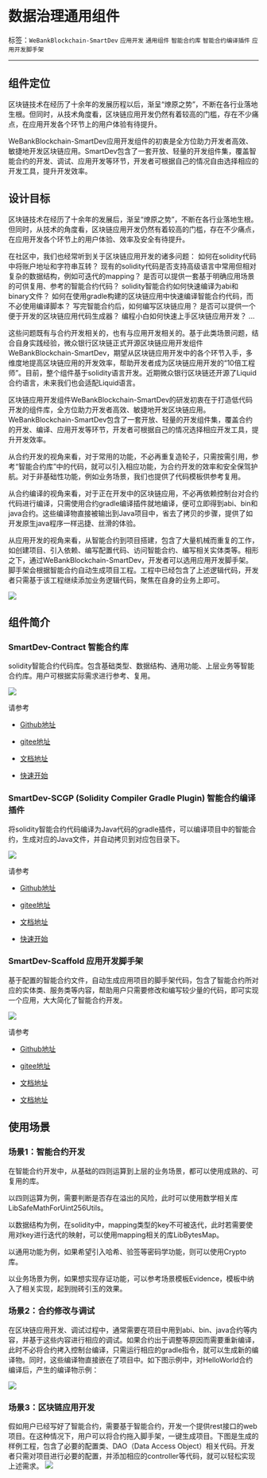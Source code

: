 # 数据治理通用组件

标签：``WeBankBlockchain-SmartDev`` ``应用开发`` ``通用组件`` ``智能合约库`` ``智能合约编译插件`` ``应用开发脚手架``

----

## 组件定位

区块链技术在经历了十余年的发展历程以后，渐呈“燎原之势”，不断在各行业落地生根。但同时，从技术角度看，区块链应用开发仍然有着较高的门槛，存在不少痛点，在应用开发各个环节上的用户体验有待提升。

WeBankBlockchain-SmartDev应用开发组件的初衷是全方位助力开发者高效、敏捷地开发区块链应用。SmartDev包含了一套开放、轻量的开发组件集，覆盖智能合约的开发、调试、应用开发等环节，开发者可根据自己的情况自由选择相应的开发工具，提升开发效率。

## 设计目标
区块链技术在经历了十余年的发展后，渐呈“燎原之势”，不断在各行业落地生根。但同时，从技术的角度看，区块链应用开发仍然有着较高的门槛，存在不少痛点，在应用开发各个环节上的用户体验、效率及安全有待提升。

在社区中，我们也经常听到关于区块链应用开发的诸多问题：
如何在solidity代码中将账户地址和字符串互转？
现有的solidity代码是否支持高级语言中常用但相对复杂的数据结构，例如可迭代的mapping？
是否可以提供一套基于明确应用场景的可供复用、参考的智能合约代码？
solidity智能合约如何快速编译为abi和binary文件？
如何在使用gradle构建的区块链应用中快速编译智能合约代码，而不必使用编译脚本？
写完智能合约后，如何编写区块链应用？
是否可以提供一个便于开发的区块链应用代码生成器？
编程小白如何快速上手区块链应用开发？
...

这些问题既有与合约开发相关的，也有与应用开发相关的。基于此类场景问题，结合自身实践经验，微众银行区块链正式开源区块链应用开发组件WeBankBlockchain-SmartDev，期望从区块链应用开发中的各个环节入手，多维度地提高区块链应用的开发效率，帮助开发者成为区块链应用开发的“10倍工程师”。目前，整个组件基于solidity语言开发。近期微众银行区块链还开源了Liquid合约语言，未来我们也会适配Liquid语言。

区块链应用开发组件WeBankBlockchain-SmartDev的研发初衷在于打造低代码开发的组件库，全方位助力开发者高效、敏捷地开发区块链应用。WeBankBlockchain-SmartDev包含了一套开放、轻量的开发组件集，覆盖合约的开发、编译、应用开发等环节，开发者可根据自己的情况选择相应开发工具，提升开发效率。

从合约开发的视角来看，对于常用的功能，不必再重复造轮子，只需按需引用，参考“智能合约库”中的代码，就可以引入相应功能，为合约开发的效率和安全保驾护航。对于非基础性功能，例如业务场景，我们也提供了代码模板供参考复用。

从合约编译的视角来看，对于正在开发中的区块链应用，不必再依赖控制台对合约代码进行编译，只需使用合约gradle编译插件就地编译，便可立即得到abi、bin和java合约。这些编译物直接被输出到Java项目中，省去了拷贝的步骤，提供了如开发原生java程序一样迅捷、丝滑的体验。

从应用开发的视角来看，从智能合约到项目搭建，包含了大量机械而重复的工作，如创建项目、引入依赖、编写配置代码、访问智能合约、编写相关实体类等。相形之下，通过WeBankBlockchain-SmartDev，开发者可以选用应用开发脚手架。脚手架会根据智能合约自动生成项目工程。工程中已经包含了上述逻辑代码，开发者只需基于该工程继续添加业务逻辑代码，聚焦在自身的业务上即可。

![](../../images/governance/SmartDev/compare.png)

## 组件简介
### SmartDev-Contract 智能合约库
solidity智能合约代码库。包含基础类型、数据结构、通用功能、上层业务等智能合约库。用户可根据实际需求进行参考、复用。

![](../../images/governance/SmartDev/contract_lib.png)

请参考  

- [Github地址](https://github.com/WeBankBlockchain/SmartDev-Contract)

- [gitee地址](https://gitee.com/WeBankBlockchain/SmartDev-Contract)

- [文档地址](https://smartdev-doc.readthedocs.io/zh_CN/latest/docs/WeBankBlockchain-SmartDev-Contract/index.html)
  
- [快速开始](https://smartdev-doc.readthedocs.io/zh_CN/latest/docs/WeBankBlockchain-SmartDev-Contract/quick_start.html)


### SmartDev-SCGP (Solidity Compiler Gradle Plugin) 智能合约编译插件
将solidity智能合约代码编译为Java代码的gradle插件，可以编译项目中的智能合约，生成对应的Java文件，并自动拷贝到对应包目录下。 

![](../../images/governance/SmartDev/compile_plugin.png)

请参考

- [Github地址](https://github.com/WeBankBlockchain/SmartDev-SCGP)

- [gitee地址](https://gitee.com/WeBankBlockchain/SmartDev-SCGP)

- [文档地址](https://smartdev-doc.readthedocs.io/zh_CN/latest/docs/WeBankBlockchain-SmartDev-SCGP/index.html)
  
- [快速开始](https://smartdev-doc.readthedocs.io/zh_CN/latest/docs/WeBankBlockchain-SmartDev-SCGP/quick_start.html)

### SmartDev-Scaffold 应用开发脚手架
基于配置的智能合约文件，自动生成应用项目的脚手架代码，包含了智能合约所对应的实体类、服务类等内容，帮助用户只需要修改和编写较少量的代码，即可实现一个应用，大大简化了智能合约开发。 

![](../../images/governance/SmartDev/scaffold.png)

请参考

- [Github地址](https://github.com/WeBankBlockchain/SmartDev-Scaffold)

- [gitee地址](https://gitee.com/WeBankBlockchain/SmartDev-Scaffold)

- [文档地址](https://smartdev-doc.readthedocs.io/zh_CN/latest/docs/WeBankBlockchain-SmartDev-Scaffold/index.html)

- [文档地址](https://smartdev-doc.readthedocs.io/zh_CN/latest/docs/WeBankBlockchain-SmartDev-Scaffold/quick_start.html)


## 使用场景

### 场景1：智能合约开发

在智能合约开发中，从基础的四则运算到上层的业务场景，都可以使用成熟的、可复用的库。

以四则运算为例，需要判断是否存在溢出的风险，此时可以使用数学相关库LibSafeMathForUint256Utils。

以数据结构为例，在solidity中，mapping类型的key不可被迭代，此时若需要使用对key进行迭代的映射，可以使用mapping相关的库LibBytesMap。

以通用功能为例，如果希望引入哈希、验签等密码学功能，则可以使用Crypto库。

以业务场景为例，如果想实现存证功能，可以参考场景模板Evidence，模板中纳入了相关实现，起到抛砖引玉的效果。

### 场景2：合约修改与调试

在区块链应用开发、调试过程中，通常需要在项目中用到abi、bin、java合约等内容，并基于这些内容进行相应的调试。如果合约出于调整等原因而需要重新编译，此时不必将合约拷入控制台编译，只需运行相应的gradle指令，就可以生成新的编译物。同时，这些编译物直接嵌在了项目中。如下图示例中，对HelloWorld合约编译后，产生的编译物示例：

![](../../images/governance/SmartDev/example.png)

### 场景3：区块链应用开发

假如用户已经写好了智能合约，需要基于智能合约，开发一个提供rest接口的web项目。在这种情况下，用户可以将合约拖入脚手架，一键生成项目。下图是生成的样例工程，包含了必要的配置类、DAO（Data Access Object）相关代码。开发者只需对项目进行必要的配置，并添加相应的controller等代码，就可以轻松实现上述需求。
![](../../images/governance/SmartDev/dir.png)



